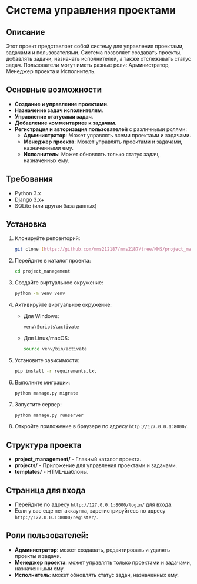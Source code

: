 # Система управления проектами

## Описание
Этот проект представляет собой систему для управления проектами, задачами и пользователями. Система позволяет создавать проекты, добавлять задачи, назначать исполнителей, а также отслеживать статус задач. Пользователи могут иметь разные роли: Администратор, Менеджер проекта и Исполнитель.

## Основные возможности
- **Создание и управление проектами**.
- **Назначение задач исполнителям**.
- **Управление статусами задач**.
- **Добавление комментариев к задачам**.
- **Регистрация и авторизация пользователей** с различными ролями:
  - **Администратор**: Может управлять всеми проектами и задачами.
  - **Менеджер проекта**: Может управлять проектами и задачами, назначенными ему.
  - **Исполнитель**: Может обновлять только статус задач, назначенных ему.

## Требования
- Python 3.x
- Django 3.x+
- SQLite (или другая база данных)

## Установка

1. Клонируйте репозиторий:
    ```bash
    git clone [https://github.com/mms212187/mms2187/tree/MMS/project_management]
    ```

2. Перейдите в каталог проекта:
    ```bash
    cd project_management
    ```

3. Создайте виртуальное окружение:
    ```bash
    python -m venv venv
    ```

4. Активируйте виртуальное окружение:
    - Для Windows:
      ```bash
      venv\Scripts\activate
      ```
    - Для Linux/macOS:
      ```bash
      source venv/bin/activate
      ```

5. Установите зависимости:
    ```bash
    pip install -r requirements.txt
    ```

6. Выполните миграции:
    ```bash
    python manage.py migrate
    ```

7. Запустите сервер:
    ```bash
    python manage.py runserver
    ```

8. Откройте приложение в браузере по адресу `http://127.0.0.1:8000/`.

## Структура проекта
- **project_management/** - Главный каталог проекта.
- **projects/** - Приложение для управления проектами и задачами.
- **templates/** - HTML-шаблоны.

## Страница для входа
- Перейдите по адресу `http://127.0.0.1:8000/login/` для входа.
- Если у вас еще нет аккаунта, зарегистрируйтесь по адресу `http://127.0.0.1:8000/register/`.

## Роли пользователей:
- **Администратор**: может создавать, редактировать и удалять проекты и задачи.
- **Менеджер проекта**: может управлять только проектами и задачами, назначенными ему.
- **Исполнитель**: может обновлять статус задач, назначенных ему.
